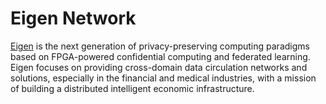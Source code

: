 # Eigen Network 

[Eigen](https://www.ieigen.com/) is the next generation of privacy-preserving computing paradigms based on FPGA-powered confidential computing and federated learning. Eigen focuses on providing cross-domain data circulation networks and solutions, especially in the financial and medical industries, with a mission of building a distributed intelligent economic infrastructure.
